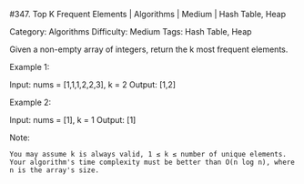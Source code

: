 #347. Top K Frequent Elements | Algorithms | Medium | Hash Table, Heap

Category: Algorithms
Difficulty: Medium
Tags: Hash Table, Heap

Given a non-empty array of integers, return the k most frequent elements.

Example 1:


Input: nums = [1,1,1,2,2,3], k = 2
Output: [1,2]



Example 2:


Input: nums = [1], k = 1
Output: [1]


Note: 


	You may assume k is always valid, 1 ≤ k ≤ number of unique elements.
	Your algorithm's time complexity must be better than O(n log n), where n is the array's size.


